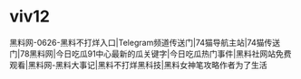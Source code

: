 # viv12
黑料网-0626-黑料不打烊入口|Telegram频道传送门|74猫导航主站|74猫传送门|78黑料网|今日吃瓜91中心最新的瓜关键字|今日吃瓜热门事件|黑料社网站免费观看|黑料网-黑料大事记|黑料不打烊黑科技|黑料女神笔攻略作者为了生活
